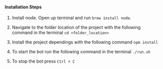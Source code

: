 #### Installation Steps

1. Install node. Open up terminal and run `brew install node`.

2. Navigate to the folder location of the project with the following command in the terminal `cd <folder_location>`

4. Install the project dependings with the following command `npm install`

5. To start the bot run the following command in the terminal `./run.sh`

6. To stop the bot press `Ctrl + C`
